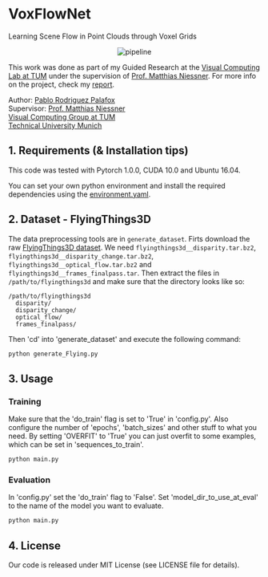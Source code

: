 # VoxFlowNet
Learning Scene Flow in Point Clouds through Voxel Grids

<!-- | | |
|:-------------------------:|:-------------------------:|
|<img alt="test_3" src="/assets/images/test_munich/test_3.png">  |  <img alt="test_3_output" src="/assets/images/test_munich/test_3_output.png">|
|<img alt="test_3_ALL" src="/assets/images/test_munich/test_3_ALL.png">  |  <img alt="test_3_planes" src="/assets/images/test_munich/test_3_planes.png">|

<p align="center">
	<img src="/assets/images/result_stuttgart.gif" alt="result_on_stuttgart_video">
</p>

<a name="intro"></a> -->


<p align="center">
	<img src="https://github.com/pablorpalafox/voxflownet/blob/master/doc/pipeline.png" alt="pipeline">
</p>



This work was done as part of my Guided Research at the [Visual Computing Lab at TUM](https://www.niessnerlab.org/) under the supervision of [Prof. Matthias Niessner](https://www.niessnerlab.org/members/matthias_niessner/profile.html). For more info on the project, check my [report](/assets/report.pdf).

Author: [Pablo Rodriguez Palafox](https://pablorpalafox.github.io/)  
Supervisor: [Prof. Matthias Niessner](https://www.niessnerlab.org/members/matthias_niessner/profile.html)  
[Visual Computing Group at TUM](https://www.niessnerlab.org/)  
[Technical University Munich](https://www.tum.de/)  



## 1. Requirements (& Installation tips)
This code was tested with Pytorch 1.0.0, CUDA 10.0 and Ubuntu 16.04.

You can set your own python environment and install the required dependencies using the [environment.yaml](environment.yaml).



## 2. Dataset - FlyingThings3D

The data preprocessing tools are in `generate_dataset`. Firts download the raw [FlyingThings3D dataset](https://lmb.informatik.uni-freiburg.de/resources/datasets/SceneFlowDatasets.en.html). We need `flyingthings3d__disparity.tar.bz2`, `flyingthings3d__disparity_change.tar.bz2`, `flyingthings3d__optical_flow.tar.bz2` and `flyingthings3d__frames_finalpass.tar`. Then extract the files in `/path/to/flyingthings3d` and make sure that the directory looks like so:

```
/path/to/flyingthings3d
  disparity/
  disparity_change/
  optical_flow/
  frames_finalpass/
```

Then 'cd' into 'generate_dataset' and execute the following command:

```bash
python generate_Flying.py
```

## 3. Usage

### Training

Make sure that the 'do_train' flag is set to 'True' in 'config.py'. Also configure the number of 'epochs', 'batch_sizes' and other stuff to what you need. By setting 'OVERFIT' to 'True' you can just overfit to some examples, which can be set in 'sequences_to_train'.

```bash
python main.py
```

### Evaluation

In 'config.py' set the 'do_train' flag to 'False'. Set 'model_dir_to_use_at_eval' to the name of the model you want to evaluate.

```bash
python main.py
```


## 4. License

Our code is released under MIT License (see LICENSE file for details).
